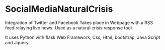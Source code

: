# SocialMediaNaturalCrisis

Integration of Twitter and Facebook Takes place in Webpage with a RSS feed relaying live news.
Used as a natural crisis response tool

It uses Python with flask Web Framework, Css, Html, bootstrap, Java Script and Jquery.
